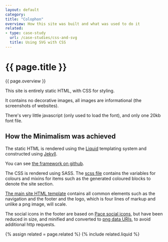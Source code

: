 ```yaml
---
layout: default
category: 
title: "Colophon"
overview: How this site was built and what was used to do it
related: 
- type: case-study
  url: /case-studies/css-and-svg
  title: Using SVG with CSS
---
```


# {{ page.title }}

<p class="overview">{{ page.overview }}</p>

This site is entirely static HTML, with CSS for styling. 

It contains no decorative images, all images are informational (the screenshots of websites).

There's very little javascript (only used to load the font), and only one 20kb font file.

## How the Minimalism was achieved

The static HTML is rendered using the [Liquid](http://liquidmarkup.org) templating system and constructed using [Jekyll](http://jekyllbootstrap.com/lessons/jekyll-introduction.html).

You can see [the framework on github](https://github.com/maskingtape/portfolio).

The CSS is rendered using SASS. The [scss file](https://github.com/maskingtape/portfolio/blob/master/css/styles.scss) contains the variables for colours and mixins for items such as the generated coloured blocks to denote the site section.

[The main site HTML template](https://github.com/maskingtape/portfolio/blob/master/_layouts/default.html) contains all common elements such as the navigation and the footer and the logo, which is four lines of markup and unlike a png image, will scale.

The social icons in the footer are based on [Pace social icons](http://www.designdeck.co.uk/a/1252), but have been reduced in size, and minified and converted to [png data URIs](http://en.wikipedia.org/wiki/Data_URI_scheme#CSS), to avoid additional http requests.

{% assign related = page.related %}
{% include related.liquid %}
